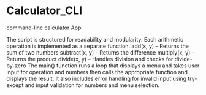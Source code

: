 # Calculator_CLI
command-line calculator App

The script is structured for readability and modularity. Each arithmetic operation is implemented as a separate function.
add(x, y) – Returns the sum of two numbers
subtract(x, y) – Returns the difference
multiply(x, y) – Returns the product
divide(x, y) – Handles division and checks for divide-by-zero
The main() function runs a loop that displays a menu and takes user input for operation and numbers then calls the appropriate function and displays the result.
It also includes error handling for invalid input using try-except and input validation for numbers and menu selection.
